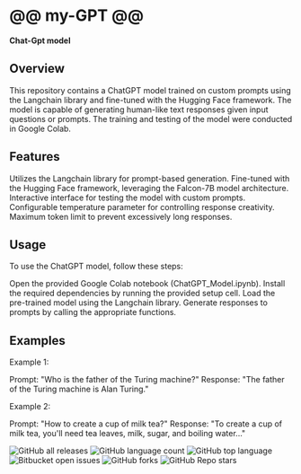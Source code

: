 # @@ my-GPT @@
__Chat-Gpt model__

## Overview

This repository contains a ChatGPT model trained on custom prompts using the Langchain library and fine-tuned with the Hugging Face framework. The model is capable of generating human-like text responses given input questions or prompts. The training and testing of the model were conducted in Google Colab.

## Features

Utilizes the Langchain library for prompt-based generation.
Fine-tuned with the Hugging Face framework, leveraging the Falcon-7B model architecture.
Interactive interface for testing the model with custom prompts.
Configurable temperature parameter for controlling response creativity.
Maximum token limit to prevent excessively long responses.


## Usage
To use the ChatGPT model, follow these steps:

Open the provided Google Colab notebook (ChatGPT_Model.ipynb).
Install the required dependencies by running the provided setup cell.
Load the pre-trained model using the Langchain library.
Generate responses to prompts by calling the appropriate functions.

## Examples
Example 1:

Prompt: "Who is the father of the Turing machine?"
Response: "The father of the Turing machine is Alan Turing."

Example 2:

Prompt: "How to create a cup of milk tea?"
Response: "To create a cup of milk tea, you'll need tea leaves, milk, sugar, and boiling water..."



![GitHub all releases](https://img.shields.io/github/downloads/{nethmidileka}/{my-GPT}/total)
![GitHub language count](https://img.shields.io/github/languages/count/{nethmidileka}/{my-GPT})
![GitHub top language](https://img.shields.io/github/languages/top/{nethmidileka}/{my-GPT}?color=yellow)
![Bitbucket open issues](https://img.shields.io/bitbucket/issues/{nethmidileka}/{my-GPT})
![GitHub forks](https://img.shields.io/github/forks/{nethmidileka}/{my-GPT}?style=social)
![GitHub Repo stars](https://img.shields.io/github/stars/{nethmidileka}/{my-GPT}?style=social)
